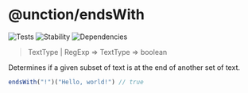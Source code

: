 # @unction/endsWith

![Tests][BADGE_TRAVIS]
![Stability][BADGE_STABILITY]
![Dependencies][BADGE_DEPENDENCY]

> TextType | RegExp => TextType => boolean

Determines if a given subset of text is at the end of another set of text.

``` javascript
endsWith("!")("Hello, world!") // true
```

[BADGE_TRAVIS]: https://img.shields.io/travis/unctionjs/endsWith.svg?maxAge=2592000&style=flat-square
[BADGE_STABILITY]: https://img.shields.io/badge/stability-strong-green.svg?maxAge=2592000&style=flat-square
[BADGE_DEPENDENCY]: https://img.shields.io/david/unctionjs/endsWith.svg?maxAge=2592000&style=flat-square
